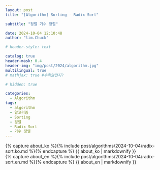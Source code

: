 ```yaml
---
layout: post
title: "[Algorithm] Sorting - Radix Sort"

subtitle: "정렬 기수 정렬"

date: 2024-10-04 12:10:48
author: "lim.Chuck"

# header-style: text

catalog: true
header-mask: 0.4
header-img: "img/post/2024/algorithm.jpg"
multilingual: true
# mathjax: true #수학쓸껀지?

# hidden: true

categories:
  - Algorithm
tags:
  - algorithm
  - 알고리즘
  - Sorting
  - 정렬
  - Radix Sort
  - 기수 정렬
---
```


<div class="ko post-container">
    {% capture about_ko %}{% include post/algorithms/2024-10-04/radix-sort.ko.md %}{% endcapture %}
    {{ about_ko | markdownify }}
</div>
<div class="en post-container">
    {% capture about_en %}{% include post/algorithms/2024-10-04/radix-sort.en.md %}{% endcapture %}
    {{ about_en | markdownify }}
</div>

